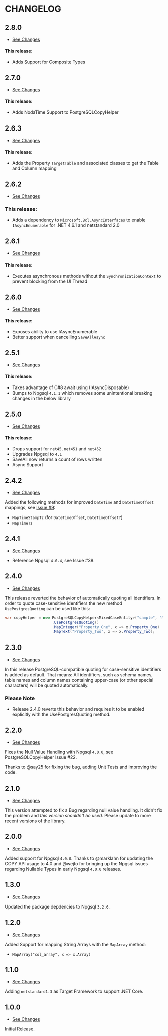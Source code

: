 # CHANGELOG #

## 2.8.0 ##

* [See Changes](https://github.com/PostgreSQLCopyHelper/PostgreSQLCopyHelper/compare/2.7.0...2.8.0)

#### This release: 

- Adds Support for Composite Types

## 2.7.0 ##

* [See Changes](https://github.com/PostgreSQLCopyHelper/PostgreSQLCopyHelper/compare/2.6.3...2.7.0)

#### This release: 

- Adds NodaTime Support to PostgreSQLCopyHelper

## 2.6.3 ##

* [See Changes](https://github.com/PostgreSQLCopyHelper/PostgreSQLCopyHelper/compare/2.6.2...2.6.3)

#### This release: 

- Adds the Property ``TargetTable`` and associated classes to get the Table and Column mapping

## 2.6.2 ##

* [See Changes](https://github.com/PostgreSQLCopyHelper/PostgreSQLCopyHelper/compare/2.6.1...2.6.2)

### This release:

- Adds a dependency to ``Microsoft.Bcl.AsyncInterfaces`` to enable ``IAsyncEnumerable`` for .NET 4.6.1 and netstandard 2.0

## 2.6.1 ##

* [See Changes](https://github.com/PostgreSQLCopyHelper/PostgreSQLCopyHelper/compare/2.6.0...2.6.1)

#### This release: 

- Executes asynchronous methods without the ``SynchronizationContext`` to prevent blocking from the UI Thread

## 2.6.0 ##

* [See Changes](https://github.com/PostgreSQLCopyHelper/PostgreSQLCopyHelper/compare/2.5.1...2.6.0)

#### This release: 

- Exposes ability to use IAsyncEnumerable
- Better support when cancelling `SaveAllAsync`

## 2.5.1 ##

* [See Changes](https://github.com/PostgreSQLCopyHelper/PostgreSQLCopyHelper/compare/2.5.0...2.5.1)

#### This release: 
- Takes advantage of C#8 await using (IAsyncDisposable)
- Bumps to Npgsql `4.1.1` which removes some unintentional breaking changes in the below library

## 2.5.0 ##

* [See Changes](https://github.com/PostgreSQLCopyHelper/PostgreSQLCopyHelper/compare/2.4.0...2.5.0)

#### This release: 
- Drops support for `net45`, `net451` and `net452`
- Upgrades Npgsql to `4.1`
- SaveAll now returns a count of rows written
- Async Support

## 2.4.2 ##

* [See Changes](https://github.com/bytefish/PostgreSQLCopyHelper/compare/2.3.0...2.4.2)

Added the following methods for improved ``DateTime`` and ``DateTimeOffset`` mappings, see [Issue #9]():

* ``MapTimeStampTz`` (for ``DateTimeOffset``, ``DateTimeOffset?``)
* ``MapTimeTz``

## 2.4.1 ##

* [See Changes](https://github.com/PostgreSQLCopyHelper/PostgreSQLCopyHelper/compare/2.3.0...2.4.1)

* Reference Npgsql `4.0.4`, see Issue #38.

## 2.4.0 ##

* [See Changes](https://github.com/PostgreSQLCopyHelper/PostgreSQLCopyHelper/compare/2.3.0...2.4.0)

This release reverted the behavior of automatically quoting all identifiers. In order to quote case-sensitive identifiers the new method ``UsePostgresQuoting`` can be used like this:

```csharp
var copyHelper = new PostgreSQLCopyHelper<MixedCaseEntity>("sample", "MixedCaseEntity")
                     .UsePostgresQuoting()
                     .MapInteger("Property_One", x => x.Property_One)
                     .MapText("Property_Two", x => x.Property_Two);
```

## 2.3.0 ##

* [See Changes](https://github.com/PostgreSQLCopyHelper/PostgreSQLCopyHelper/compare/2.2.0...2.3.0)

In this release PostgreSQL-compatible quoting for case-sensitive identifiers is added as default. That means: All identifiers, such as schema names, table names and column names containing upper-case (or other special characters) will be quoted automatically.

### Please Note ###

* Release 2.4.0 reverts this behavior and requires it to be enabled explicitly with the UsePostgresQuoting method.

## 2.2.0 ##

* [See Changes](https://github.com/PostgreSQLCopyHelper/PostgreSQLCopyHelper/compare/2.1.0...2.2.0)

Fixes the Null Value Handling with Npgsql `4.0.0`, see PostgreSQLCopyHelper Issue #22.

Thanks to @say25 for fixing the bug, adding Unit Tests and improving the code.

## 2.1.0 ##

* [See Changes](https://github.com/PostgreSQLCopyHelper/PostgreSQLCopyHelper/compare/2.0.0...2.1.0)

This version attempted to fix a Bug regarding null value handling. It didn't fix the problem and *this version shouldn't be used*. Please update to more recent versions of the library.

## 2.0.0 ##

* [See Changes](https://github.com/PostgreSQLCopyHelper/PostgreSQLCopyHelper/compare/1.3.0...2.0.0)

Added support for Npgsql `4.0.0`. Thanks to @marklahn for updating the COPY API usage to 4.0 and @wejto for bringing up the Npgsql issues regarding Nullable Types in early Npgsql `4.0.0` releases.

## 1.3.0 ##

* [See Changes](https://github.com/PostgreSQLCopyHelper/PostgreSQLCopyHelper/compare/1.2.0...1.3.0)

Updated the package depdencies to Npgsql `3.2.6`.

## 1.2.0 ##

* [See Changes](https://github.com/PostgreSQLCopyHelper/PostgreSQLCopyHelper/compare/1.1.0...1.2.0)

Added Support for mapping String Arrays with the ``MapArray`` method:

* ``MapArray("col_array", x => x.Array)``

## 1.1.0 ##

* [See Changes](https://github.com/PostgreSQLCopyHelper/PostgreSQLCopyHelper/compare/1.0.0...1.1.0)

Adding `netstandard1.3` as Target Framework to support .NET Core.

## 1.0.0 ##

* [See Changes](https://github.com/PostgreSQLCopyHelper/PostgreSQLCopyHelper/compare/0.2...1.0.0)

Initial Release.
